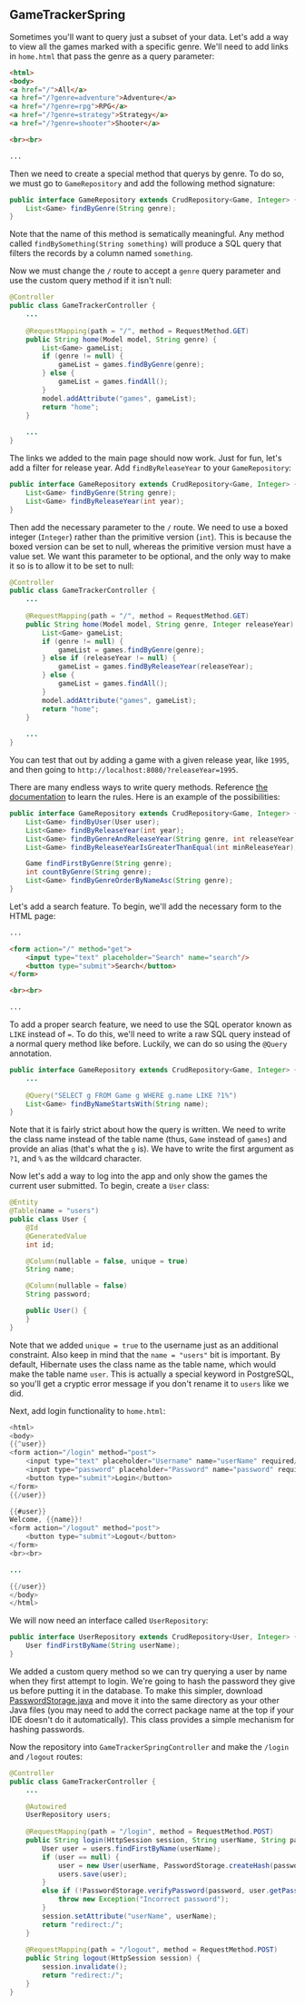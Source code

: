 ## GameTrackerSpring

Sometimes you'll want to query just a subset of your data. Let's add a way to view all the games marked with a specific genre. We'll need to add links in `home.html` that pass the genre as a query parameter:

```html
<html>
<body>
<a href="/">All</a>
<a href="/?genre=adventure">Adventure</a>
<a href="/?genre=rpg">RPG</a>
<a href="/?genre=strategy">Strategy</a>
<a href="/?genre=shooter">Shooter</a>

<br><br>

...
```

Then we need to create a special method that querys by genre. To do so, we must go to `GameRepository` and add the following method signature:

```java
public interface GameRepository extends CrudRepository<Game, Integer> {
    List<Game> findByGenre(String genre);
}
```

Note that the name of this method is sematically meaningful. Any method called `findBySomething(String something)` will produce a SQL query that filters the records by a column named `something`.

Now we must change the `/` route to accept a `genre` query parameter and use the custom query method if it isn't null:

```java
@Controller
public class GameTrackerController {
    ...
    
    @RequestMapping(path = "/", method = RequestMethod.GET)
    public String home(Model model, String genre) {
        List<Game> gameList;
        if (genre != null) {
            gameList = games.findByGenre(genre);
        } else {
            gameList = games.findAll();
        }
        model.addAttribute("games", gameList);
        return "home";
    }
    
    ...
}
```

The links we added to the main page should now work. Just for fun, let's add a filter for release year. Add `findByReleaseYear` to your `GameRepository`:

```java
public interface GameRepository extends CrudRepository<Game, Integer> {
    List<Game> findByGenre(String genre);
    List<Game> findByReleaseYear(int year);
}
```

Then add the necessary parameter to the `/` route. We need to use a boxed integer (`Integer`) rather than the primitive version (`int`). This is because the boxed version can be set to null, whereas the primitive version must have a value set. We want this parameter to be optional, and the only way to make it so is to allow it to be set to null:

```java
@Controller
public class GameTrackerController {
    ...
    
    @RequestMapping(path = "/", method = RequestMethod.GET)
    public String home(Model model, String genre, Integer releaseYear) {
        List<Game> gameList;
        if (genre != null) {
            gameList = games.findByGenre(genre);
        } else if (releaseYear != null) {
            gameList = games.findByReleaseYear(releaseYear);
        } else {
            gameList = games.findAll();
        }
        model.addAttribute("games", gameList);
        return "home";
    }
    
    ...
}
```

You can test that out by adding a game with a given release year, like `1995`, and then going to `http://localhost:8080/?releaseYear=1995`.

There are many endless ways to write query methods. Reference [the documentation](http://docs.spring.io/spring-data/jpa/docs/current/reference/html/#jpa.query-methods.query-creation) to learn the rules. Here is an example of the possibilities:

```java
public interface GameRepository extends CrudRepository<Game, Integer> {
    List<Game> findByUser(User user);
    List<Game> findByReleaseYear(int year);
    List<Game> findByGenreAndReleaseYear(String genre, int releaseYear);
    List<Game> findByReleaseYearIsGreaterThanEqual(int minReleaseYear);

    Game findFirstByGenre(String genre);
    int countByGenre(String genre);
    List<Game> findByGenreOrderByNameAsc(String genre);
}
```

Let's add a search feature. To begin, we'll add the necessary form to the HTML page:

```html
...

<form action="/" method="get">
    <input type="text" placeholder="Search" name="search"/>
    <button type="submit">Search</button>
</form>

<br><br>

...
```

To add a proper search feature, we need to use the SQL operator known as `LIKE` instead of `=`. To do this, we'll need to write a raw SQL query instead of a normal query method like before. Luckily, we can do so using the `@Query` annotation.

```java
public interface GameRepository extends CrudRepository<Game, Integer> {
    ...
    
    @Query("SELECT g FROM Game g WHERE g.name LIKE ?1%")
    List<Game> findByNameStartsWith(String name);
}
```

Note that it is fairly strict about how the query is written. We need to write the class name instead of the table name (thus, `Game` instead of `games`) and provide an alias (that's what the `g` is). We have to write the first argument as `?1`, and `%` as the wildcard character.

Now let's add a way to log into the app and only show the games the current user submitted. To begin, create a `User` class:

```java
@Entity
@Table(name = "users")
public class User {
    @Id
    @GeneratedValue
    int id;

    @Column(nullable = false, unique = true)
    String name;

    @Column(nullable = false)
    String password;

    public User() {
    }
}
```

Note that we added `unique = true` to the username just as an additional constraint. Also keep in mind that the `name = "users"` bit is important. By default, Hibernate uses the class name as the table name, which would make the table name `user`. This is actually a special keyword in PostgreSQL, so you'll get a cryptic error message if you don't rename it to `users` like we did.

Next, add login functionality to `home.html`:

```java
<html>
<body>
{{^user}}
<form action="/login" method="post">
    <input type="text" placeholder="Username" name="userName" required/>
    <input type="password" placeholder="Password" name="password" required/>
    <button type="submit">Login</button>
</form>
{{/user}}

{{#user}}
Welcome, {{name}}!
<form action="/logout" method="post">
    <button type="submit">Logout</button>
</form>
<br><br>

...

{{/user}}
</body>
</html>
```

We will now need an interface called `UserRepository`:

```java
public interface UserRepository extends CrudRepository<User, Integer> {
    User findFirstByName(String userName);
}
```

We added a custom query method so we can try querying a user by name when they first attempt to login. We're going to hash the password they give us before putting it in the database. To make this simpler, download [PasswordStorage.java](https://raw.githubusercontent.com/defuse/password-hashing/master/PasswordStorage.java) and move it into the same directory as your other Java files (you may need to add the correct package name at the top if your IDE doesn't do it automatically). This class provides a simple mechanism for hashing passwords.

Now the repository into `GameTrackerSpringController` and make the `/login` and `/logout` routes:

```java
@Controller
public class GameTrackerController {
    ...

    @Autowired
    UserRepository users;
    
    @RequestMapping(path = "/login", method = RequestMethod.POST)
    public String login(HttpSession session, String userName, String password) throws Exception {
        User user = users.findFirstByName(userName);
        if (user == null) {
            user = new User(userName, PasswordStorage.createHash(password));
            users.save(user);
        }
        else if (!PasswordStorage.verifyPassword(password, user.getPasswordHash())) {
            throw new Exception("Incorrect password");
        }
        session.setAttribute("userName", userName);
        return "redirect:/";
    }
    
    @RequestMapping(path = "/logout", method = RequestMethod.POST)
    public String logout(HttpSession session) {
        session.invalidate();
        return "redirect:/";
    }
}
```

